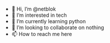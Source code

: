 - 👋 Hi, I’m @netblok
- 👀 I’m interested in tech
- 🌱 I’m currently learning  python
- 💞️ I’m looking to collaborate on nothing
- 📫 How to reach me here

<!---
netblok/netblok is a ✨ special ✨ repository because its `README.md` (this file) appears on your GitHub profile.
You can click the Preview link to take a look at your changes.
--->
